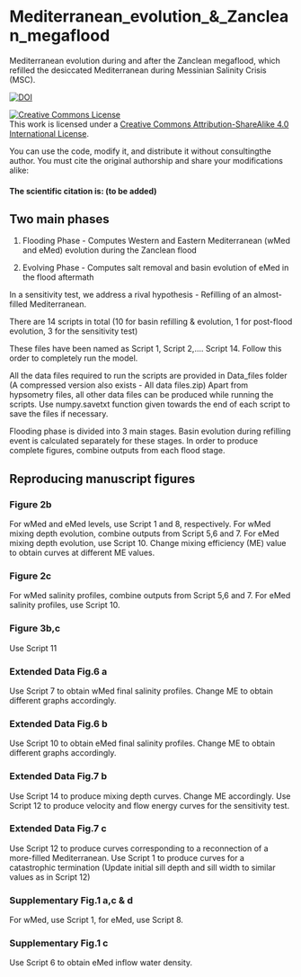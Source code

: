 # Mediterranean_evolution_&_Zanclean_megaflood

Mediterranean evolution during and after the Zanclean megaflood, which refilled the desiccated Mediterranean during Messinian Salinity Crisis (MSC).


[![DOI](https://zenodo.org/badge/361373881.svg)](https://zenodo.org/badge/latestdoi/361373881)



<a rel="license" href="http://creativecommons.org/licenses/by-sa/4.0/"><img alt="Creative Commons License" style="border-width:0" src="https://i.creativecommons.org/l/by-sa/4.0/88x31.png" /></a><br />This work is licensed under a <a rel="license" href="http://creativecommons.org/licenses/by-sa/4.0/">Creative Commons Attribution-ShareAlike 4.0 International License</a>.

You can use the code, modify it, and distribute it without consultingthe author. 
You  must cite the original authorship and share your modifications alike:  
#### The scientific citation is: (to be added)



## Two main phases
1. Flooding Phase - Computes Western and Eastern Mediterranean (wMed and eMed) evolution during the Zanclean flood

2. Evolving Phase - Computes salt removal and basin evolution of eMed in the flood aftermath

In a sensitivity test, we address a rival hypothesis - Refilling of an almost-filled Mediterranean.

There are 14 scripts in total (10 for basin refilling & evolution, 1 for post-flood evolution, 3 for the sensitivity test)

These files have been named as Script 1, Script 2,.... Script 14.
Follow this order to completely run the model.

All the data files required to run the scripts are provided in Data_files folder (A compressed version also exists - All data files.zip)
Apart from hypsometry files, all other data files can be produced while running the scripts.
Use numpy.savetxt function given towards the end of each script to save the files if necessary.

Flooding phase is divided into 3 main stages.
Basin evolution during refilling event is calculated separately for these stages.
In order to produce complete figures, combine outputs from each flood stage.

## Reproducing manuscript figures

### Figure 2b
For wMed and eMed levels, use Script 1 and 8, respectively.
For wMed mixing depth evolution, combine outputs from Script 5,6 and 7. For eMed mixing depth evolution, use Script 10.
Change mixing efficiency (ME) value to obtain curves at different ME values.
### Figure 2c
For wMed salinity profiles, combine outputs from Script 5,6 and 7. For eMed salinity profiles, use Script 10.
### Figure 3b,c
Use Script 11

### Extended Data Fig.6 a
Use Script 7 to obtain wMed final salinity profiles. Change ME to obtain different graphs accordingly.
### Extended Data Fig.6 b
Use Script 10 to obtain eMed final salinity profiles. Change ME to obtain different graphs accordingly.
### Extended Data Fig.7 b
Use Script 14 to produce mixing depth curves. Change ME accordingly.
Use Script 12 to produce velocity and flow energy curves for the sensitivity test.
### Extended Data Fig.7 c
Use Script 12 to produce curves corresponding to a reconnection of a more-filled Mediterranean.
Use Script 1 to produce curves for a catastrophic termination (Update initial sill depth and sill width to similar values as in Script 12)

### Supplementary Fig.1 a,c & d
For wMed, use Script 1, for eMed, use Script 8.
### Supplementary Fig.1 c
Use Script 6 to obtain eMed inflow water density.


